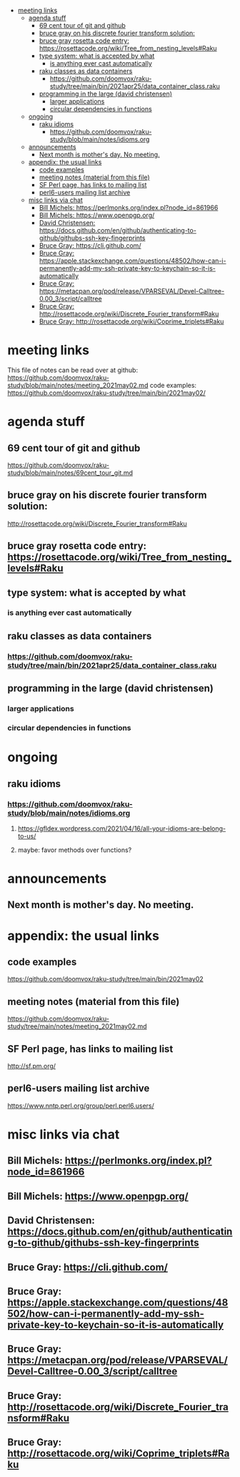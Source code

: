 - [meeting links](#orgd6879b1)
  - [agenda stuff](#orgcf006f7)
    - [69 cent tour of git and github](#org6e21b9a)
    - [bruce gray on his discrete fourier transform solution:](#org4095086)
    - [bruce gray rosetta code entry:  <https://rosettacode.org/wiki/Tree_from_nesting_levels#Raku>](#orge491867)
    - [type system: what is accepted by what](#orgf9f2a13)
      - [is anything ever cast automatically](#org7053b2d)
    - [raku classes as data containers](#org4c50c02)
      - [<https://github.com/doomvox/raku-study/tree/main/bin/2021apr25/data_container_class.raku>](#orgc6ccf4e)
    - [programming in the large (david christensen)](#org53291ab)
      - [larger applications](#orge996e83)
      - [circular dependencies in functions](#orge13b46f)
  - [ongoing](#orgef5a4ce)
    - [raku idioms](#org2932cd2)
      - [<https://github.com/doomvox/raku-study/blob/main/notes/idioms.org>](#orgb4b7c20)
  - [announcements](#org9acbb4d)
    - [Next month is mother's day.  No meeting.](#org33024fd)
  - [appendix: the usual links](#org854f749)
    - [code examples](#org3252dd2)
    - [meeting notes (material from this file)](#org60a345e)
    - [SF Perl page, has links to mailing list](#org0b5a2d5)
    - [perl6-users mailing list archive](#orge3ebd2d)
  - [misc links via chat](#orgd636a32)
    - [Bill Michels: <https://perlmonks.org/index.pl?node_id=861966>](#org409da36)
    - [Bill Michels: <https://www.openpgp.org/>](#orgde8bde3)
    - [David Christensen: <https://docs.github.com/en/github/authenticating-to-github/githubs-ssh-key-fingerprints>](#orge144661)
    - [Bruce Gray: <https://cli.github.com/>](#orgac25e7f)
    - [Bruce Gray: <https://apple.stackexchange.com/questions/48502/how-can-i-permanently-add-my-ssh-private-key-to-keychain-so-it-is-automatically>](#orgeaa3213)
    - [Bruce Gray: <https://metacpan.org/pod/release/VPARSEVAL/Devel-Calltree-0.00_3/script/calltree>](#orga014dc8)
    - [Bruce Gray: <http://rosettacode.org/wiki/Discrete_Fourier_transform#Raku>](#orgef4d180)
    - [Bruce Gray: <http://rosettacode.org/wiki/Coprime_triplets#Raku>](#orgebe2d61)


<a id="orgd6879b1"></a>

# meeting links

This file of notes can be read over at github: <https://github.com/doomvox/raku-study/blob/main/notes/meeting_2021may02.md> code examples: <https://github.com/doomvox/raku-study/tree/main/bin/2021may02/>


<a id="orgcf006f7"></a>

# agenda stuff


<a id="org6e21b9a"></a>

## 69 cent tour of git and github

<https://github.com/doomvox/raku-study/blob/main/notes/69cent_tour_git.md>


<a id="org4095086"></a>

## bruce gray on his discrete fourier transform solution:

<http://rosettacode.org/wiki/Discrete_Fourier_transform#Raku>


<a id="orge491867"></a>

## bruce gray rosetta code entry:  <https://rosettacode.org/wiki/Tree_from_nesting_levels#Raku>


<a id="orgf9f2a13"></a>

## type system: what is accepted by what


<a id="org7053b2d"></a>

### is anything ever cast automatically


<a id="org4c50c02"></a>

## raku classes as data containers


<a id="orgc6ccf4e"></a>

### <https://github.com/doomvox/raku-study/tree/main/bin/2021apr25/data_container_class.raku>


<a id="org53291ab"></a>

## programming in the large (david christensen)


<a id="orge996e83"></a>

### larger applications


<a id="orge13b46f"></a>

### circular dependencies in functions


<a id="orgef5a4ce"></a>

# ongoing


<a id="org2932cd2"></a>

## raku idioms


<a id="orgb4b7c20"></a>

### <https://github.com/doomvox/raku-study/blob/main/notes/idioms.org>

1.  <https://gfldex.wordpress.com/2021/04/16/all-your-idioms-are-belong-to-us/>

2.  maybe: favor methods over functions?


<a id="org9acbb4d"></a>

# announcements


<a id="org33024fd"></a>

## Next month is mother's day.  No meeting.


<a id="org854f749"></a>

# appendix: the usual links


<a id="org3252dd2"></a>

## code examples

<https://github.com/doomvox/raku-study/tree/main/bin/2021may02>


<a id="org60a345e"></a>

## meeting notes (material from this file)

<https://github.com/doomvox/raku-study/tree/main/notes/meeting_2021may02.md>


<a id="org0b5a2d5"></a>

## SF Perl page, has links to mailing list

<http://sf.pm.org/>


<a id="orge3ebd2d"></a>

## perl6-users mailing list archive

<https://www.nntp.perl.org/group/perl.perl6.users/>


<a id="orgd636a32"></a>

# misc links via chat


<a id="org409da36"></a>

## Bill Michels: <https://perlmonks.org/index.pl?node_id=861966>


<a id="orgde8bde3"></a>

## Bill Michels: <https://www.openpgp.org/>


<a id="orge144661"></a>

## David Christensen: <https://docs.github.com/en/github/authenticating-to-github/githubs-ssh-key-fingerprints>


<a id="orgac25e7f"></a>

## Bruce Gray: <https://cli.github.com/>


<a id="orgeaa3213"></a>

## Bruce Gray: <https://apple.stackexchange.com/questions/48502/how-can-i-permanently-add-my-ssh-private-key-to-keychain-so-it-is-automatically>


<a id="orga014dc8"></a>

## Bruce Gray: <https://metacpan.org/pod/release/VPARSEVAL/Devel-Calltree-0.00_3/script/calltree>


<a id="orgef4d180"></a>

## Bruce Gray: <http://rosettacode.org/wiki/Discrete_Fourier_transform#Raku>


<a id="orgebe2d61"></a>

## Bruce Gray: <http://rosettacode.org/wiki/Coprime_triplets#Raku>
